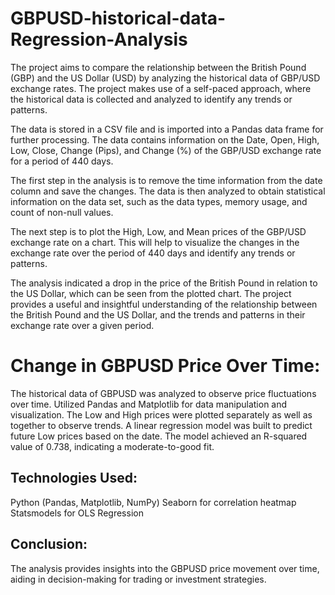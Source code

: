 # GBPUSD-historical-data-Regression-Analysis

The project aims to compare the relationship between the British Pound (GBP) and the US Dollar (USD) by analyzing the historical data of GBP/USD exchange rates. The project makes use of a self-paced approach, where the historical data is collected and analyzed to identify any trends or patterns.

The data is stored in a CSV file and is imported into a Pandas data frame for further processing. The data contains information on the Date, Open, High, Low, Close, Change (Pips), and Change (%) of the GBP/USD exchange rate for a period of 440 days.

The first step in the analysis is to remove the time information from the date column and save the changes. The data is then analyzed to obtain statistical information on the data set, such as the data types, memory usage, and count of non-null values.

The next step is to plot the High, Low, and Mean prices of the GBP/USD exchange rate on a chart. This will help to visualize the changes in the exchange rate over the period of 440 days and identify any trends or patterns.

The analysis indicated a drop in the price of the British Pound in relation to the US Dollar, which can be seen from the plotted chart. The project provides a useful and insightful understanding of the relationship between the British Pound and the US Dollar, and the trends and patterns in their exchange rate over a given period.


# Change in GBPUSD Price Over Time:

The historical data of GBPUSD was analyzed to observe price fluctuations over time.
Utilized Pandas and Matplotlib for data manipulation and visualization.
The Low and High prices were plotted separately as well as together to observe trends.
A linear regression model was built to predict future Low prices based on the date.
The model achieved an R-squared value of 0.738, indicating a moderate-to-good fit.
## Technologies Used:

Python (Pandas, Matplotlib, NumPy)
Seaborn for correlation heatmap
Statsmodels for OLS Regression
## Conclusion:
The analysis provides insights into the GBPUSD price movement over time, aiding in decision-making for trading or investment strategies.
